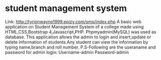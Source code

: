 # student management system
Link: http://tyrionwayne1999.epizy.com/sms/index.php
A basic web application on Student Management System of a college made using HTML,CSS,Bootstrap 4,Javascript,PHP.
Phpmyadmin(MySQL) was used as database.
This application allows the admin to login and insert,update or delete information of students.Any student can view the
information by typing name,branch and roll number.
P.S-Following are the useraname and password for admin login:
       Username-admin
       Password-admin
